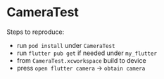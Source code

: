 # CameraTest

Steps to reproduce:

- run `pod install` under `CameraTest`
- run `flutter pub get` if needed under `my_flutter`
- from `CameraTest.xcworkspace` build to device
- press `open flutter camera` -> `obtain camera`
